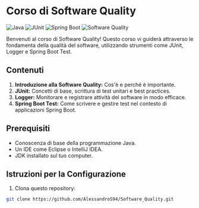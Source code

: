 # Corso di Software Quality 
![Java](https://img.shields.io/badge/Java-ED8B00?style=for-the-badge&logo=java&logoColor=white)
![JUnit](https://img.shields.io/badge/JUnit5-25A162?style=for-the-badge&logo=junit5&logoColor=white)
![Spring Boot](https://img.shields.io/badge/Spring_Boot-6DB33F?style=for-the-badge&logo=spring-boot)
![Software Quality](https://img.shields.io/badge/Software%20Quality-FF6F61?style=for-the-badge)

Benvenuti al corso di Software Quality! Questo corso vi guiderà attraverso le fondamenta della qualità del software, utilizzando strumenti come JUnit, Logger e Spring Boot Test.

## Contenuti

1. **Introduzione alla Software Quality:** Cos'è e perché è importante.
2. **JUnit:** Concetti di base, scrittura di test unitari e best practices.
3. **Logger:** Monitorare e registrare attività del software in modo efficace.
4. **Spring Boot Test:** Come scrivere e gestire test nel contesto di applicazioni Spring Boot.

## Prerequisiti

- Conoscenza di base della programmazione Java.
- Un IDE come Eclipse o IntelliJ IDEA.
- JDK installato sul tuo computer.

## Istruzioni per la Configurazione

1. Clona questo repository:
```bash
git clone https://github.com/AlessandroS94/Software_Quality.git
